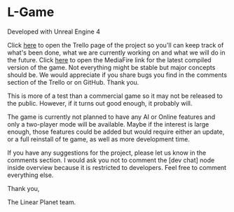 # L-Game

Developed with Unreal Engine 4

Click [here](https://trello.com/b/q9FFuew6) to open the Trello page of the project so you'll can keep track of what's been done, what we are currently working on and what we will do in the future.
Click [here](http://www.mediafire.com/folder/2qc9fw8ioiies/L-Game) to open the MediaFire link for the latest compiled version of the game. Not everything might be stable but major concepts should be. We would appreciate if you share bugs you find in the comments section of the Trello or on GitHub. Thank you.

This is more of a test than a commercial game so it may not be released to the public. However, if it turns out good enough, it probably will.

The game is currently not planned to have any AI or Online features and only a two-player mode will be available. Maybe if the interest is large enough, those features could be added but would require either an update, or a full reinstall of te game, as well as more development time.

If you have any suggestions for the project, please let us know in the comments section.
I would ask you not to comment the [dev chat] node inside overview because it is restricted to developers.
Feel free to comment everything else.

Thank you,

The Linear Planet team.